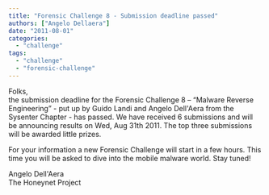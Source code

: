 ```yaml
---
title: "Forensic Challenge 8 - Submission deadline passed"
authors: ["Angelo Dellaera"]
date: "2011-08-01"
categories: 
  - "challenge"
tags: 
  - "challenge"
  - "forensic-challenge"
---
```


Folks,  
the submission deadline for the Forensic Challenge 8 – “Malware Reverse Engineering” - put up by Guido Landi and Angelo Dell'Aera from the Sysenter Chapter - has passed. We have received 6 submissions and will be announcing results on Wed, Aug 31th 2011. The top three submissions will be awarded little prizes.  

For your information a new Forensic Challenge will start in a few hours. This time you will be asked to dive into the mobile malware world. Stay tuned!  

Angelo Dell'Aera  
The Honeynet Project
